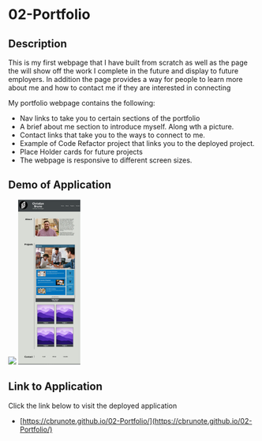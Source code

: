 # 02-Portfolio
## Description
This is my first webpage that I have built from scratch as well as the page the will show off the work I complete in the future and display to future employers. In addition the page provides a way for people to learn more about me and how to contact me if they are interested in connecting

My portfolio webpage contains the following:
- Nav links to take you to certain sections of the portfolio
- A brief about me section to introduce myself. Along wth a picture.
- Contact links that take you to the ways to connect to me.
- Example of Code Refactor project that links you to the deployed project.
- Place Holder cards for future projects
- The webpage is responsive to different screen sizes.

## Demo of Application

 <img src="assets\images\portfolio-demo.gif">

 <img src="assets\images\portfollio-screenshot.png" width=25%>

## Link to Application

Click the link below to visit the deployed application

- [https://cbrunote.github.io/02-Portfolio/](https://cbrunote.github.io/02-Portfolio/)
